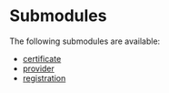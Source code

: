 # Submodules <a name="Submodules" id="submodules"></a>

The following submodules are available:
- [certificate](./certificate.typescript.md)
- [provider](./provider.typescript.md)
- [registration](./registration.typescript.md)